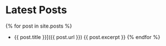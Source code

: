 ---
---

# Latest Posts

{% for post in site.posts %}
 - {{ post.title }}]({{ post.url }})
  {{ post.excerpt }}
{% endfor %}
